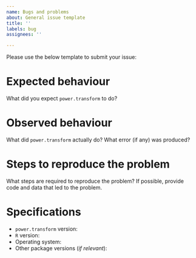 ```yaml
---
name: Bugs and problems
about: General issue template
title: ''
labels: bug
assignees: ''

---
```


Please use the below template to submit your issue:

# Expected behaviour

What did you expect `power.transform` to do?

# Observed behaviour

What did `power.transform` actually do? What error (if any) was produced?

# Steps to reproduce the problem

What steps are required to reproduce the problem? If possible, provide code and data that led to the problem.

# Specifications

- `power.transform` version: 
- `R` version:
- Operating system:
- Other package versions (*if relevant*):
